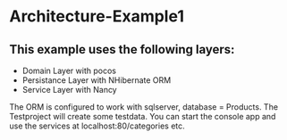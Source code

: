 # Architecture-Example1

## This example uses the following layers:
*   Domain Layer with pocos
*   Persistance Layer with NHibernate ORM
*   Service Layer with Nancy

The ORM is configured to work with sqlserver, database = Products.
The Testproject will create some testdata. You can start the console app and use the services at localhost:80/categories etc.
